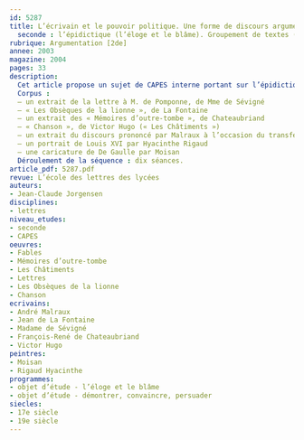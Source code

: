 ```yaml
---
id: 5287
title: L’écrivain et le pouvoir politique. Une forme de discours argumentatif en
  seconde : l’épidictique (l’éloge et le blâme). Groupement de textes (séquence)
rubrique: Argumentation [2de]
annee: 2003
magazine: 2004
pages: 33
description: 
  Cet article propose un sujet de CAPES interne portant sur l’épidictique : « Dans le cadre de l’objet d’étude “l’éloge et le blâme” en classe de seconde, vous entreprendrez l’étude du groupement de textes ci-dessous. Vous définirez votre projet d’ensemble ainsi que ses modalités d’exploitation. »
  Corpus :
  – un extrait de la lettre à M. de Pomponne, de Mme de Sévigné
  – « Les Obsèques de la lionne », de La Fontaine
  – un extrait des « Mémoires d’outre-tombe », de Chateaubriand
  – « Chanson », de Victor Hugo (« Les Châtiments »)
  – un extrait du discours prononcé par Malraux à l’occasion du transfert des cendres de Jean Moulin au Panthéon
  – un portrait de Louis XVI par Hyacinthe Rigaud
  – une caricature de De Gaulle par Moisan
  Déroulement de la séquence : dix séances.
article_pdf: 5287.pdf
revue: L’école des lettres des lycées
auteurs:
- Jean-Claude Jorgensen
disciplines:
- lettres
niveau_etudes:
- seconde
- CAPES
oeuvres:
- Fables
- Mémoires d’outre-tombe
- Les Châtiments
- Lettres
- Les Obsèques de la lionne
- Chanson
ecrivains:
- André Malraux
- Jean de La Fontaine
- Madame de Sévigné
- François-René de Chateaubriand
- Victor Hugo
peintres:
- Moisan
- Rigaud Hyacinthe
programmes:
- objet d’étude - l’éloge et le blâme
- objet d’étude - démontrer, convaincre, persuader
siecles:
- 17e siècle
- 19e siècle
---
```

